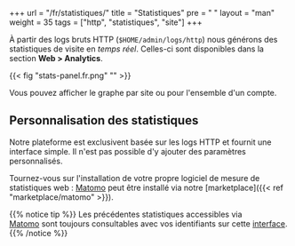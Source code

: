 +++
url = "/fr/statistiques/"
title = "Statistiques"
pre = "<i class='fas fa-fw fa-chart-line'></i> "
layout = "man"
weight = 35
tags = ["http", "statistiques", "site"]
+++

À partir des logs bruts HTTP (`$HOME/admin/logs/http`) nous générons des statistiques de visite en *temps réel*. Celles-ci sont disponibles dans la section **Web > Analytics**.

{{< fig "stats-panel.fr.png" "" >}}

Vous pouvez afficher le graphe par site ou pour l'ensemble d'un compte.

## Personnalisation des statistiques

Notre plateforme est exclusivent basée sur les logs HTTP et fournit une interface simple. Il n'est pas possible d'y ajouter des paramètres personnalisés.

Tournez-vous sur l'installation de votre propre logiciel de mesure de statistiques web : [Matomo](https://matomo.org/) peut être installé via notre [marketplace]({{< ref "marketplace/matomo" >}}).

{{% notice tip %}}
Les précédentes statistiques accessibles via [Matomo](https://matomo.org/) sont toujours consultables avec vos identifiants sur cette [interface](https://analytics.alwaysdata.com).
{{% /notice %}}
